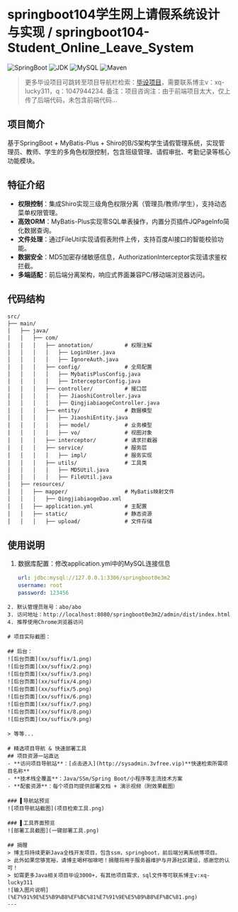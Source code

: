 # springboot104学生网上请假系统设计与实现 / springboot104-Student_Online_Leave_System


![SpringBoot](https://img.shields.io/badge/SpringBoot-2.7+-brightgreen)
![JDK](https://img.shields.io/badge/JDK-1.8+-blue)
![MySQL](https://img.shields.io/badge/MySQL-5.7+-teal)
![Maven](https://img.shields.io/badge/Maven-3.6+-red) 

> 更多毕设项目可跳转至项目导航栏检索：[毕设项目](http://sysadmin.3vfree.vip)，需要联系博主v：xq-lucky311，q：1047944234. 备注：项目咨询注：由于前端项目太大，仅上传了后端代码，未包含前端代码...

## 项目简介  
基于SpringBoot + MyBatis-Plus + Shiro的B/S架构学生请假管理系统，实现管理员、教师、学生的多角色权限控制，包含班级管理、请假审批、考勤记录等核心功能模块。

## 特征介绍  
- **权限控制**：集成Shiro实现三级角色权限分离（管理员/教师/学生），支持动态菜单权限管理。  
- **高效ORM**：MyBatis-Plus实现零SQL单表操作，内置分页插件JQPageInfo简化数据查询。  
- **文件处理**：通过FileUtil实现请假表附件上传，支持百度AI接口的智能校验功能。  
- **数据安全**：MD5加密存储敏感信息，AuthorizationInterceptor实现请求鉴权拦截。  
- **多端适配**：前后端分离架构，响应式界面兼容PC/移动端浏览器访问。  

## 代码结构 
```
src/
├── main/
│   ├── java/
│   │   ├── com/
│   │   │   ├── annotation/          # 权限注解
│   │   │   │   ├── LoginUser.java
│   │   │   │   ├── IgnoreAuth.java
│   │   │   ├── config/              # 全局配置
│   │   │   │   ├── MybatisPlusConfig.java
│   │   │   │   ├── InterceptorConfig.java
│   │   │   ├── controller/          # 接口层
│   │   │   │   ├── JiaoshiController.java
│   │   │   │   ├── QingjiabiaogeController.java
│   │   │   ├── entity/              # 数据模型
│   │   │   │   ├── JiaoshiEntity.java
│   │   │   │   ├── model/           # 业务模型
│   │   │   │   ├── vo/              # 视图对象
│   │   │   ├── interceptor/         # 请求拦截器
│   │   │   ├── service/             # 服务层
│   │   │   │   ├── impl/            # 服务实现
│   │   │   ├── utils/               # 工具类
│   │   │   │   ├── MD5Util.java
│   │   │   │   ├── FileUtil.java
│   ├── resources/
│   │   ├── mapper/                  # MyBatis映射文件
│   │   │   ├── QingjiabiaogeDao.xml
│   │   ├── application.yml          # 主配置
│   │   ├── static/                  # 静态资源
│   │   │   ├── upload/              # 文件存储
```
## 使用说明
1. 数据库配置：修改application.yml中的MySQL连接信息
   ```yaml
   url: jdbc:mysql://127.0.0.1:3306/springboot0e3m2
   username: root
   password: 123456
```
2. 默认管理员账号：abo/abo
3. 访问地址：http://localhost:8080/springboot0e3m2/admin/dist/index.html
4. 推荐使用Chrome浏览器访问

# 项目实际截图：

## 后台：
![后台页面](xx/suffix/1.png)
![后台页面](xx/suffix/2.png)
![后台页面](xx/suffix/3.png)
![后台页面](xx/suffix/4.png)
![后台页面](xx/suffix/5.png)
![后台页面](xx/suffix/6.png)
![后台页面](xx/suffix/7.png)
![后台页面](xx/suffix/8.png)
![后台页面](xx/suffix/9.png)

> 等等...

# 精选项目导航 & 快速部署工具
## 项目资源一站直达
- ​**访问项目导航站**：[点击进入](http://sysadmin.3vfree.vip)**快速检索所需项目名称**
- ​**技术栈全覆盖**：Java/SSm/Spring Boot/小程序等主流技术方案
- ​**配套资源**：每个项目均提供部署文档 + 演示视频（附效果截图）

### ▌导航站预览
![项目导航站截图](项目检索工具.png)

### ▌工具界面预览
![部署工具截图](一键部署工具.png)

## 捐赠
> 博主将持续更新Java全栈开发项目，包含ssm，springboot，前后端分离系统等项目。
> 此外如果您够宽裕，请博主喝杯咖啡吧！捐赠将用于服务器维护与开源社区建设，感谢您的认可！
> 如需更多Java相关项目毕设3000+，有其他项目需求，sql文件等可联系博主v:xq-lucky311
![输入图片说明](%E7%91%9E%E5%B9%B8%EF%BC%81%E7%91%9E%E5%B9%B8%EF%BC%81.png)
---
